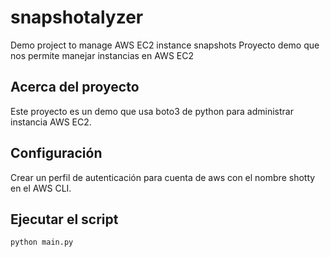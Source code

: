 # snapshotalyzer
Demo project to manage AWS EC2 instance snapshots
Proyecto demo que nos permite manejar instancias en AWS EC2

## Acerca del proyecto

Este proyecto es un demo que  usa boto3 de python para administrar instancia AWS EC2.

## Configuración

Crear un  perfil de autenticación para cuenta de aws con el nombre shotty en el AWS CLI.

## Ejecutar el script

`python main.py`
